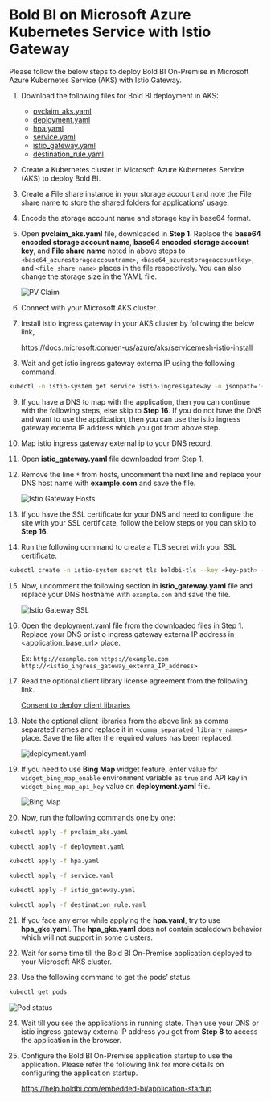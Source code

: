 # Bold BI on Microsoft Azure Kubernetes Service with Istio Gateway
Please follow the below steps to deploy Bold BI On-Premise in Microsoft Azure Kubernetes Service (AKS) with Istio Gateway.

1. Download the following files for Bold BI deployment in AKS:

    * [pvclaim_aks.yaml](https://raw.githubusercontent.com/boldbi/boldbi-kubernetes/v4.1.36_istio_gateway/deploy/pvclaim_aks.yaml)
    * [deployment.yaml](https://raw.githubusercontent.com/boldbi/boldbi-kubernetes/v4.1.36_istio_gateway/deploy/deployment.yaml)
    * [hpa.yaml](https://raw.githubusercontent.com/boldbi/boldbi-kubernetes/v4.1.36_istio_gateway/deploy/hpa.yaml)
    * [service.yaml](https://raw.githubusercontent.com/boldbi/boldbi-kubernetes/v4.1.36_istio_gateway/deploy/service.yaml)
    * [istio_gateway.yaml](https://raw.githubusercontent.com/boldbi/boldbi-kubernetes/v4.1.36_istio_gateway/deploy/istio_gateway.yaml)
    * [destination_rule.yaml](https://raw.githubusercontent.com/boldbi/boldbi-kubernetes/v4.1.36_istio_gateway/deploy/destination_rule.yaml)

2. Create a Kubernetes cluster in Microsoft Azure Kubernetes Service (AKS) to deploy Bold BI.

3. Create a File share instance in your storage account and note the File share name to store the shared folders for applications’ usage.

4. Encode the storage account name and storage key in base64 format.

5. Open **pvclaim_aks.yaml** file, downloaded in **Step 1**. Replace the **base64 encoded storage account name**, **base64 encoded storage account key**, and **File share name** noted in above steps to `<base64_azurestorageaccountname>`, `<base64_azurestorageaccountkey>`, and `<file_share_name>` places in the file respectively. You can also change the storage size in the YAML file.

    ![PV Claim](images/aks_pvclaim.png)

6. Connect with your Microsoft AKS cluster.

7.	Install istio ingress gateway in your AKS cluster by following the below link,

    https://docs.microsoft.com/en-us/azure/aks/servicemesh-istio-install

8.	Wait and get istio ingress gateway externa IP using the following command.

```sh
kubectl -n istio-system get service istio-ingressgateway -o jsonpath='{.status.loadBalancer.ingress[0].ip}'
```

9.	If you have a DNS to map with the application, then you can continue with the following steps, else skip to **Step 16**. If you do not have the DNS and want to use the application, then you can use the istio ingress gateway externa IP address which you got from above step.

10.	Map istio ingress gateway external ip to your DNS record.

11.	Open **istio_gateway.yaml** file downloaded from Step 1.

12.	Remove the line `*` from hosts, uncomment the next line and replace your DNS host name with **example.com** and save the file.

    ![Istio Gateway Hosts](images/istio_gateway_host.png)

13.	If you have the SSL certificate for your DNS and need to configure the site with your SSL certificate, follow the below steps or you can skip to **Step 16**.

14.	Run the following command to create a TLS secret with your SSL certificate.

```sh
kubectl create -n istio-system secret tls boldbi-tls --key <key-path> --cert <certificate-path>
```

15.	Now, uncomment the following section in **istio_gateway.yaml** file and replace your DNS hostname with `example.com` and save the file.

    ![Istio Gateway SSL](images/istio_gateway_ssl.png)

16.	Open the deployment.yaml file from the downloaded files in Step 1. Replace your DNS or istio ingress gateway externa IP address in <application_base_url> place.

    Ex: 
        `http://example.com`
        `https://example.com`
        `http://<istio_ingress_gateway_externa_IP_address>`

17. Read the optional client library license agreement from the following link.

    [Consent to deploy client libraries](../docs/consent-to-deploy-client-libraries.md)

18. Note the optional client libraries from the above link as comma separated names and replace it in `<comma_separated_library_names>` place. Save the file after the required values has been replaced.

    ![deployment.yaml](images/deployment_yaml.png) 

19. If you need to use **Bing Map** widget feature, enter value for `widget_bing_map_enable` environment variable as `true` and API key in `widget_bing_map_api_key` value on **deployment.yaml** file.

    ![Bing Map](images/bing_map_key.png) 

20. Now, run the following commands one by one:

```sh
kubectl apply -f pvclaim_aks.yaml
```

```sh
kubectl apply -f deployment.yaml
```

```sh
kubectl apply -f hpa.yaml
```

```sh
kubectl apply -f service.yaml
```

```sh
kubectl apply -f istio_gateway.yaml
```

```sh
kubectl apply -f destination_rule.yaml
```

21. If you face any error while applying the **hpa.yaml**, try to use **hpa_gke.yaml**. The **hpa_gke.yaml** does not contain scaledown behavior which will not support in some clusters.

22. Wait for some time till the Bold BI On-Premise application deployed to your Microsoft AKS cluster.

23. Use the following command to get the pods’ status.

```sh
kubectl get pods
```
![Pod status](images/pod_status.png) 

24.	Wait till you see the applications in running state. Then use your DNS or istio ingress gateway externa IP address you got from **Step 8** to access the application in the browser.

25.	Configure the Bold BI On-Premise application startup to use the application. Please refer the following link for more details on configuring the application startup.
    
    https://help.boldbi.com/embedded-bi/application-startup